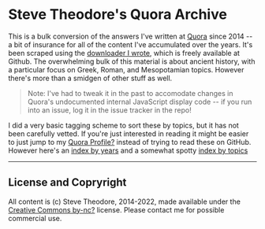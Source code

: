 
# Steve Theodore's Quora Archive

This is a bulk conversion of the answers I've written at [Quora](https://quora.com) since 2014 -- a bit of insurance for all of the content I've accumulated over the years. It's been scraped using the [downloader I wrote](https://github.com/theodox/quoradl), which is freely available at Github.  The overwhelming bulk of this material is about ancient history, with a particular focus on Greek, Roman, and Mesopotamian topics. However there's more than a smidgen of other stuff as well.  

> Note: I've had to tweak it in the past to accomodate changes in Quora's undocumented internal JavaScript display code -- if you run into an issue, log it in the issue tracker in the repo!

I did a very basic tagging scheme to sort these by topics, but it has not been carefully vetted. If you're just interested in reading it might be easier to just jump to my [Quora Profile?](https://www.quora.com/profile/Steve-Theodore) instead of trying to read these on GitHub. However here's an [index by years](index_years.md) and a somewhat spotty [index by topics](index_tags.md)


---
## License and Copryright
All content is (c) Steve Theodore, 2014-2022, made available under the [Creative Commons by-nc?](https://creativecommons.org/licenses/by-nc/4.0/) license.  Please contact me for possible commercial use.

